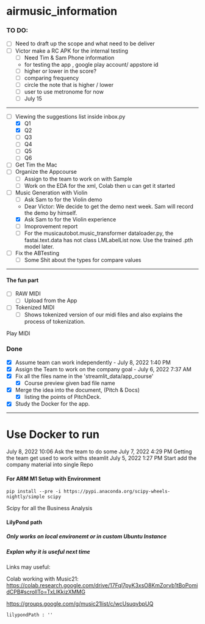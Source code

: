 # airmusic_information

### TO DO:

- [ ] Need to draft up the scope and what need to be deliver
- [ ] Victor make a RC APK for the internal testing
    - [ ] Need Tim & Sam Phone information 
    - for testing the app , google play account/ appstore id
    - [ ] higher or lower in the score?
    - [ ] comparing frequency
    - [ ] circle the note that is higher / lower
    - [ ] user to use metronome for now
    - [ ] July 15

---

- [ ] Viewing the suggestions list inside inbox.py
    - [x] Q1
    - [x] Q2
    - [ ] Q3
    - [ ] Q4
    - [ ] Q5
    - [ ] Q6
   
- [ ] Get Tim the Mac
- [ ] Organize the Appcourse
    - [ ] Assign to the team to work on with Sample
    - [ ] Work on the EDA for the xml, Colab then u can get it started
- [ ] Music Generation with Violin
    - [ ] Ask Sam to for the Violin demo
    - Dear Victor: We decide to get the demo next week. Sam will record the demo by himself.
    - [x] Ask Sam to for the Violin experience
    - [ ] Imoprovement report
    - [ ] For the musicautobot.music_transformer dataloader.py, the fastai.text.data has not class LMLabelList now. Use
      the trained .pth model later.
- [ ] Fix the ABTesting
    - [ ] Some Shit about the types for compare values
---

#### The fun part

- [ ] RAW MIDI
    - [ ] Upload from the App
- [ ] Tokenized MIDI
    - [ ] Shows tokenized version of our midi files and also explains the process of tokenization.

Play MIDI

### Done
- [x] Assume team can work independently - July 8, 2022 1:40 PM
- [x] Assign the Team to work on the company goal - July 6, 2022 7:37 AM
- [x] Fix all the files name in the 'streamlit_data/app_course'
    - [x] Course preview given bad file name
- [x] Merge the idea into the document, (Pitch & Docs)
    - [x] listing the points of PitchDeck.
- [x] Study the Docker for the app.

---

# Use Docker to run

July 8, 2022 10:06 Ask the team to do some July 7, 2022 4:29 PM Getting the team get used to work withs steamlit July 5,
2022 1:27 PM Start add the company material into single Repo

#### For ARM M1 Setup with Environment

```commandline
pip install --pre -i https://pypi.anaconda.org/scipy-wheels-nightly/simple scipy
```

Scipy for all the Business Analysis

#### LilyPond path

##### Only works on local environemt or in custom Ubuntu Instance

##### Explan why it is useful next time

Links may useful:

Colab working with
Music21: <https://colab.research.google.com/drive/17Fql7pyK3xsO8KmZorvb1tBoPomidCPB#scrollTo=TxLlKkizXMMG>

https://groups.google.com/g/music21list/c/wcUsuqvbpUQ

```
lilypondPath : ''

```
